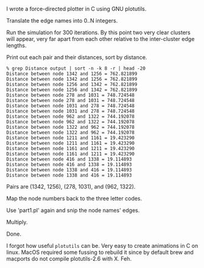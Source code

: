 I wrote a force-directed plotter in C using GNU plotutils.

Translate the edge names into 0..N integers.

Run the simulation for 300 iterations. By this point two very clear clusters
will appear, very far apart from each other relative to the inter-cluster
edge lengths.

Print out each pair and their distances, sort by distance.

```
% grep Distance output | sort -n -k 8 -r | head -20
Distance between node 1342 and 1256 = 762.821899
Distance between node 1342 and 1256 = 762.821899
Distance between node 1256 and 1342 = 762.821899
Distance between node 1256 and 1342 = 762.821899
Distance between node 278 and 1031 = 748.724548
Distance between node 278 and 1031 = 748.724548
Distance between node 1031 and 278 = 748.724548
Distance between node 1031 and 278 = 748.724548
Distance between node 962 and 1322 = 744.192078
Distance between node 962 and 1322 = 744.192078
Distance between node 1322 and 962 = 744.192078
Distance between node 1322 and 962 = 744.192078
Distance between node 1211 and 1161 = 19.423290
Distance between node 1211 and 1161 = 19.423290
Distance between node 1161 and 1211 = 19.423290
Distance between node 1161 and 1211 = 19.423290
Distance between node 416 and 1338 = 19.114893
Distance between node 416 and 1338 = 19.114893
Distance between node 1338 and 416 = 19.114893
Distance between node 1338 and 416 = 19.114893
```

Pairs are (1342, 1256), (278, 1031), and (962, 1322).

Map the node numbers back to the three letter codes.

Use 'part1.pl' again and snip the node names' edges.

Multiply.

Done.

I forgot how useful `plotutils` can be. Very easy to create animations in
C on linux. MacOS required some fussing to rebuild it since by default
brew and macports do not compile plotutils-2.6 with X. Feh.

